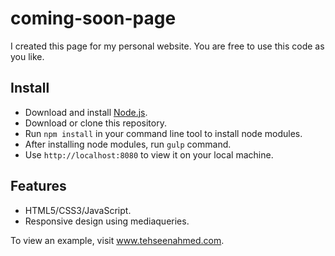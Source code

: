 # coming-soon-page

I created this page for my personal website. You are free to use this code as you like.

## Install
*	Download and install <a href="https://nodejs.org/" target="_blank">Node.js</a>.
*	Download or clone this repository.
*	Run `npm install` in your command line tool to install node modules.
*	After installing node modules, run `gulp` command.
*	Use `http://localhost:8080` to view it on your local machine.

## Features
*	HTML5/CSS3/JavaScript.
*	Responsive design using mediaqueries.

To view an example, visit <a href="http://www.tehseenahmed.com" target="_blank">www.tehseenahmed.com</a>.